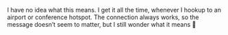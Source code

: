 I have no idea what this means. I get it all the time, whenever I hookup to an airport or conference hotspot. The connection always works, so the message doesn&#8217;t seem to matter, but I still wonder what it means 🙂